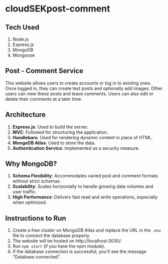 # cloudSEKpost-comment

## Tech Used
1. Node.js
2. Express.js
3. MongoDB
4. Mongoose

## Post - Comment Service
This website allows users to create accounts or log in to existing ones. Once logged in, they can create text posts and optionally add images. Other users can view these posts and leave comments. Users can also edit or delete their comments at a later time.

## Architecture
1. **Express.js**: Used to build the server.
2. **MVC**: Followed for structuring the application.
3. **Handlebars**: Used for rendering dynamic content in place of HTML.
4. **MongoDB Atlas**: Used to store the data.
5. **Authentication Service**: Implemented as a security measure.

## Why MongoDB?
1. **Schema Flexibility**: Accommodates varied post and comment formats without strict schemas.
2. **Scalability**: Scales horizontally to handle growing data volumes and user traffic.
3. **High Performance**: Delivers fast read and write operations, especially when optimized.

## Instructions to Run
1. Create a free cluster on MongoDB Atlas and replace the URL in the `.env` file to connect the database properly.
2. The website will be hosted on http://localhost:3030/.
3. Run `npm start` (if you have the npm module).
4. If the database connection is successful, you'll see the message "Database connected".
